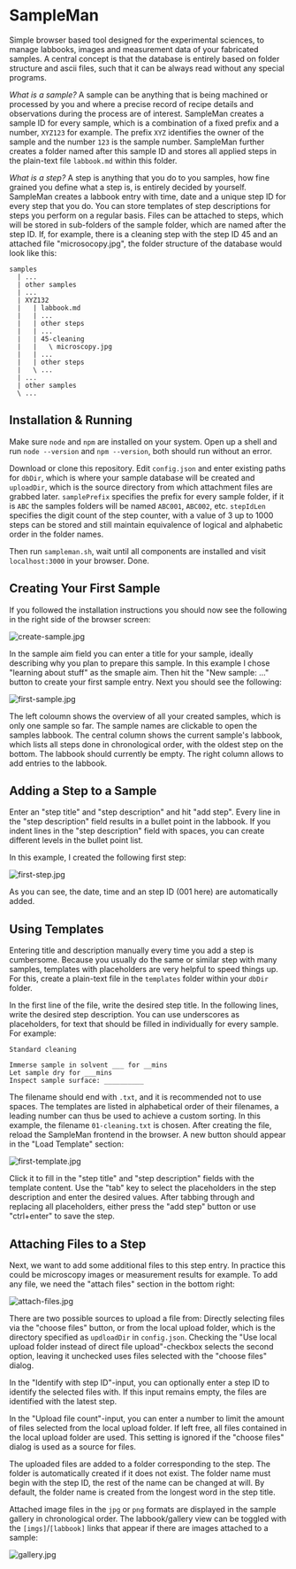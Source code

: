 SampleMan
=========

Simple browser based tool designed for the experimental sciences, to manage labbooks, images and measurement data of your fabricated samples. A central concept is that the database is entirely based on folder structure and ascii files, such that it can be always read without any special programs.

*What is a sample?* A sample can be anything that is being machined or processed by you and where a precise record of recipe details and observations during the process are of interest. SampleMan creates a sample ID for every sample, which is a combination of a fixed prefix and a number, `XYZ123` for example. The prefix `XYZ` identifies the owner of the sample and the number `123` is the sample number. SampleMan further creates a folder named after this sample ID and stores all applied steps in the plain-text file `labbook.md` within this folder.

*What is a step?* A step is anything that you do to you samples, how fine grained you define what a step is, is entirely decided by yourself. SampleMan creates a labbook entry with time, date and a unique step ID for every step that you do. You can store templates of step descriptions for steps you perform on a regular basis. Files can be attached to steps, which will be stored in sub-folders of the sample folder, which are named after the step ID. If, for example, there is a cleaning step with the step ID 45 and an attached file "microsocopy.jpg", the folder structure of the database would look like this:

```
samples
  | ...
  | other samples
  | ...
  | XYZ132
  |   | labbook.md
  |   | ...
  |   | other steps
  |   | ...   
  |   | 45-cleaning
  |   |   \ microscopy.jpg
  |   | ...
  |   | other steps
  |   \ ...   
  | ...
  | other samples
  \ ...
```


Installation & Running
----------------------

Make sure `node` and `npm` are installed on your system. Open up a shell and run `node --version` and `npm --version`, both should run without an error.

Download or clone this repository. Edit `config.json` and enter existing paths for `dbDir`, which is where your sample database will be created and `uploadDir`, which is the source directory from which attachment files are grabbed later. `samplePrefix` specifies the prefix for every sample folder, if it is `ABC` the samples folders will be named `ABC001`, `ABC002`, etc. `stepIdLen` specifies the digit count of the step counter, with a value of 3 up to 1000 steps can be stored and still maintain equivalence of logical and alphabetic order in the folder names.

Then run `sampleman.sh`, wait until all components are installed and visit `localhost:3000` in your browser. Done.


Creating Your First Sample
--------------------------

If you followed the installation instructions you should now see the following in the right side of the browser screen:

![create-sample.jpg](https://github.com/zaphB/sampleman/blob/master/screenshots/create-sample.jpg?raw=true)

In the sample aim field you can enter a title for your sample, ideally describing why you plan to prepare this sample. In this example I chose "learning about stuff" as the smaple aim. Then hit the "New sample: ..." button to create your first sample entry. Next you should see the following:

![first-sample.jpg](https://github.com/zaphB/sampleman/blob/master/screenshots/first-sample.jpg?raw=true)

The left coloumn shows the overview of all your created samples, which is only one sample so far. The sample names are clickable to open the samples labbook. The central column shows the current sample's labbook, which lists all steps done in chronological order, with the oldest step on the bottom. The labbook should currently be empty. The right column allows to add entries to the labbook.


Adding a Step to a Sample
-------------------------

Enter an "step title" and "step description" and hit "add step". Every line in the "step description" field results in a bullet point in the labbook. If you indent lines in the "step description" field  with spaces, you can create different levels in the bullet point list.

In this example, I created the following first step:

![first-step.jpg](https://github.com/zaphB/sampleman/blob/master/screenshots/first-step.jpg?raw=true)

As you can see, the date, time and an step ID (001 here) are automatically added.


Using Templates
---------------

Entering title and description manually every time you add a step is cumbersome. Because you usually do the same or similar step with many samples, templates with placeholders are very helpful to speed things up. For this, create a plain-text file in the `templates` folder within your `dbDir` folder.

In the first line of the file, write the desired step title. In the following lines, write the desired step description. You can use underscores as placeholders, for text that should be filled in individually for every sample. For example:

```
Standard cleaning

Immerse sample in solvent ___ for __mins
Let sample dry for ___mins
Inspect sample surface: __________
```

The filename should end with `.txt`, and it is recommended not to use spaces. The templates are listed in alphabetical order of their filenames, a leading number can thus be used to achieve a custom sorting. In this example, the filename `01-cleaning.txt` is chosen. After creating the file, reload the SampleMan frontend in the browser. A new button should appear in the "Load Template" section:

![first-template.jpg](https://github.com/zaphB/sampleman/blob/master/screenshots/first-template.jpg?raw=true)

Click it to fill in the "step title" and "step description" fields with the template content. Use the "tab" key to select the placeholders in the step description and enter the desired values. After tabbing through and replacing all placeholders, either press the "add step" button or use "ctrl+enter" to save the step.


Attaching Files to a Step
-------------------------

Next, we want to add some additional files to this step entry. In practice this could be microscopy images or measurement results for example. To add any file, we need the "attach files" section in the bottom right:

![attach-files.jpg](https://github.com/zaphB/sampleman/blob/master/screenshots/attach-files.jpg?raw=true)

There are two possible sources to upload a file from: Directly selecting files via the "choose files" button, or from the local upload folder, which is the directory specified as `updloadDir` in `config.json`. Checking the "Use local upload folder instead of direct file upload"-checkbox selects the second option, leaving it unchecked uses files selected with the "choose files" dialog.

In the "Identify with step ID"-input, you can optionally enter a step ID to identify the selected files with. If this input remains empty, the files are identified with the latest step.

In the "Upload file count"-input, you can enter a number to limit the amount of files selected from the local upload folder. If left free, all files contained in the local upload folder are used. This setting is ignored if the "choose files" dialog is used as a source for files.

The uploaded files are added to a folder corresponding to the step. The folder is automatically created if it does not exist. The folder name must begin with the step ID, the rest of the name can be changed at will. By default, the folder name is created from the longest word in the step title.

Attached image files in the `jpg` or `png` formats are displayed in the sample gallery in chronological order. The labbook/gallery view can be toggled with the `[imgs]`/`[labbook]` links that appear if there are images attached to a sample:

![gallery.jpg](https://github.com/zaphB/sampleman/blob/master/screenshots/gallery.jpg?raw=true)
